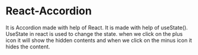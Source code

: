 # React-Accordion
It is Accordion made with help of React. It is made with help of useState(). UseState in react is used to change the state. when we click on the plus icon it will show the hidden contents and when we click on the minus icon it hides the content.
